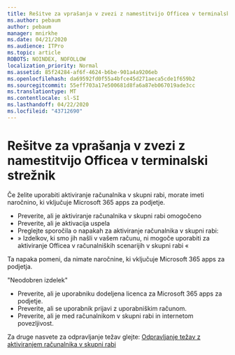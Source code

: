 ```yaml
---
title: Rešitve za vprašanja v zvezi z namestitvijo Officea v terminalski strežnik
ms.author: pebaum
author: pebaum
manager: mnirkhe
ms.date: 04/21/2020
ms.audience: ITPro
ms.topic: article
ROBOTS: NOINDEX, NOFOLLOW
localization_priority: Normal
ms.assetid: 85f24284-af6f-4624-b6be-901a4a9206eb
ms.openlocfilehash: da69592fd0f55a4bfce45d271aeca5cde1f659b2
ms.sourcegitcommit: 55eff703a17e500681d8fa6a87eb067019ade3cc
ms.translationtype: MT
ms.contentlocale: sl-SI
ms.lasthandoff: 04/22/2020
ms.locfileid: "43712690"
---
```

# <a name="solutions-for-issues-around-installing-office-on-a-terminal-server"></a>Rešitve za vprašanja v zvezi z namestitvijo Officea v terminalski strežnik

Če želite uporabiti aktiviranje računalnika v skupni rabi, morate imeti naročnino, ki vključuje Microsoft 365 apps za podjetje.
  
- Preverite, ali je aktiviranje računalnika v skupni rabi omogočeno
- Preverite, ali je aktivacija uspela
- Preglejte sporočila o napakah za aktiviranje računalnika v skupni rabi:
- » Izdelkov, ki smo jih našli v vašem računu, ni mogoče uporabiti za aktiviranje Officea v računalniških scenarijih v skupni rabi «
  
Ta napaka pomeni, da nimate naročnine, ki vključuje Microsoft 365 apps za podjetja.

"Neodobren izdelek"

- Preverite, ali je uporabniku dodeljena licenca za Microsoft 365 apps za podjetje.
- Preverite, ali se uporabnik prijavi z uporabniškim računom.
- Preverite, ali je med računalnikom v skupni rabi in internetom povezljivost.

Za druge nasvete za odpravljanje težav glejte: [Odpravljanje težav z aktiviranjem računalnika v skupni rabi](https://docs.microsoft.com/DeployOffice/troubleshoot-issues-with-shared-computer-activation-for-office-365-proplus)